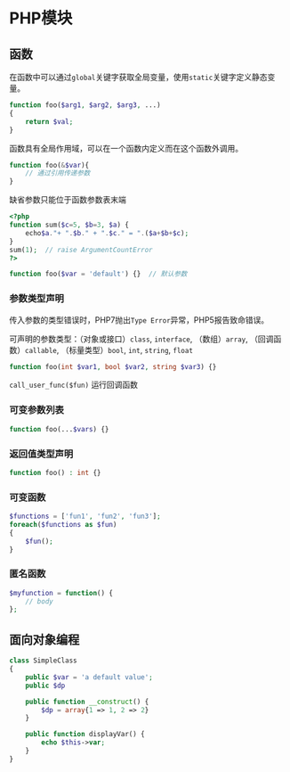 # PHP模块

## 函数

在函数中可以通过`global`关键字获取全局变量，使用`static`关键字定义静态变量。

```php
function foo($arg1, $arg2, $arg3, ...)
{
    return $val;
}
```

函数具有全局作用域，可以在一个函数内定义而在这个函数外调用。

```php
function foo(&$var){
    // 通过引用传递参数
}
```

缺省参数只能位于函数参数表末端

```php
<?php
function sum($c=5, $b=3, $a) {
    echo$a."+ ".$b." + ".$c." = ".($a+$b+$c);
}
sum(1);  // raise ArgumentCountError
?>
```

```php
function foo($var = 'default') {}  // 默认参数
```

### 参数类型声明

传入参数的类型错误时，PHP7抛出`Type Error`异常，PHP5报告致命错误。

可声明的参数类型：（对象或接口）`class`, `interface`, （数组）`array`, （回调函数）`callable`, （标量类型）`bool`, `int`, `string`, `float`

```php
function foo(int $var1, bool $var2, string $var3) {}
```

`call_user_func($fun)` 运行回调函数

### 可变参数列表

```php
function foo(...$vars) {}
```

### 返回值类型声明

```php
function foo() : int {}
```

### 可变函数

```php
$functions = ['fun1', 'fun2', 'fun3'];
foreach($functions as $fun)
{
    $fun();
}
```

### 匿名函数

```php
$myfunction = function() {
    // body
};
```

## 面向对象编程

``` php
class SimpleClass
{
    public $var = 'a default value';
    public $dp

    public function __construct() {
        $dp = array{1 => 1, 2 => 2}
    }

    public function displayVar() {
        echo $this->var;
    }
}
```
